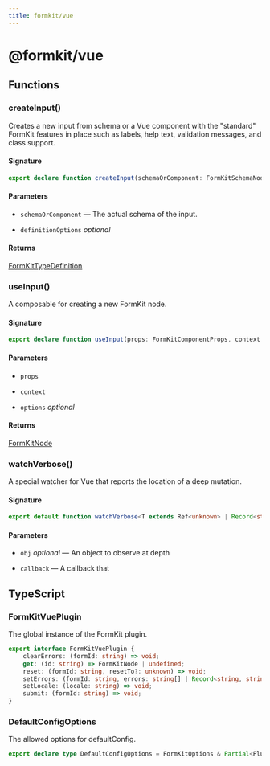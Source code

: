 ```yaml
---
title: formkit/vue
---
```


# @formkit/vue

<page-toc></page-toc>

## Functions

### createInput()

Creates a new input from schema or a Vue component with the "standard" FormKit features in place such as labels, help text, validation messages, and class support.

#### Signature

```typescript
export declare function createInput(schemaOrComponent: FormKitSchemaNode | FormKitSection | Component, definitionOptions?: Partial<FormKitTypeDefinition>): FormKitTypeDefinition;
```

#### Parameters

* `schemaOrComponent` — The actual schema of the input.

* `definitionOptions` *optional*

#### Returns

[FormKitTypeDefinition](/api-reference/formkit-core#FormKitTypeDefinition)

### useInput()

A composable for creating a new FormKit node.

#### Signature

```typescript
export declare function useInput(props: FormKitComponentProps, context: SetupContext<any>, options?: FormKitOptions): FormKitNode;
```

#### Parameters

* `props`

* `context`

* `options` *optional*

#### Returns

[FormKitNode](/api-reference/formkit-core#FormKitNode)

### watchVerbose()

A special watcher for Vue that reports the location of a deep mutation.

#### Signature

```typescript
export default function watchVerbose<T extends Ref<unknown> | Record<string, any>>(obj: T, callback: (keypath: string[], value?: unknown, obj?: T) => void): void;
```

#### Parameters

* `obj` *optional* — An object to observe at depth

* `callback` — A callback that

## TypeScript

### FormKitVuePlugin

The global instance of the FormKit plugin.

```typescript
export interface FormKitVuePlugin {
    clearErrors: (formId: string) => void;
    get: (id: string) => FormKitNode | undefined;
    reset: (formId: string, resetTo?: unknown) => void;
    setErrors: (formId: string, errors: string[] | Record<string, string | string[]>, inputErrors?: string[] | Record<string, string | string[]>) => void;
    setLocale: (locale: string) => void;
    submit: (formId: string) => void;
}
```

### DefaultConfigOptions

The allowed options for defaultConfig.

```typescript
export declare type DefaultConfigOptions = FormKitOptions & Partial<PluginConfigs> & Record<string, unknown>;
```